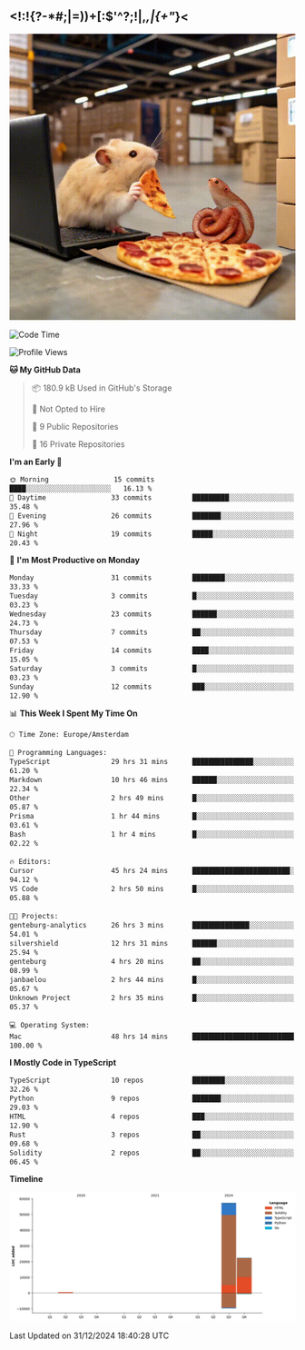 ## <!:!{?-*#;|=))+[:$'^?;!|,_,|{\+"_}<

![hamster is coding in front of pc at warehouse. and then, squid eats the pizza](/public/image/0.gif)

<!--START_SECTION:waka-->
![Code Time](http://img.shields.io/badge/Code%20Time-135%20hrs%2034%20mins-blue)

![Profile Views](http://img.shields.io/badge/Profile%20Views-1-blue)

**🐱 My GitHub Data** 

> 📦 180.9 kB Used in GitHub's Storage 
 > 
> 🚫 Not Opted to Hire
 > 
> 📜 9 Public Repositories 
 > 
> 🔑 16 Private Repositories 
 > 
**I'm an Early 🐤** 

```text
🌞 Morning                15 commits          ████░░░░░░░░░░░░░░░░░░░░░   16.13 % 
🌆 Daytime                33 commits          █████████░░░░░░░░░░░░░░░░   35.48 % 
🌃 Evening                26 commits          ███████░░░░░░░░░░░░░░░░░░   27.96 % 
🌙 Night                  19 commits          █████░░░░░░░░░░░░░░░░░░░░   20.43 % 
```
📅 **I'm Most Productive on Monday** 

```text
Monday                   31 commits          ████████░░░░░░░░░░░░░░░░░   33.33 % 
Tuesday                  3 commits           █░░░░░░░░░░░░░░░░░░░░░░░░   03.23 % 
Wednesday                23 commits          ██████░░░░░░░░░░░░░░░░░░░   24.73 % 
Thursday                 7 commits           ██░░░░░░░░░░░░░░░░░░░░░░░   07.53 % 
Friday                   14 commits          ████░░░░░░░░░░░░░░░░░░░░░   15.05 % 
Saturday                 3 commits           █░░░░░░░░░░░░░░░░░░░░░░░░   03.23 % 
Sunday                   12 commits          ███░░░░░░░░░░░░░░░░░░░░░░   12.90 % 
```


📊 **This Week I Spent My Time On** 

```text
🕑︎ Time Zone: Europe/Amsterdam

💬 Programming Languages: 
TypeScript               29 hrs 31 mins      ███████████████░░░░░░░░░░   61.20 % 
Markdown                 10 hrs 46 mins      ██████░░░░░░░░░░░░░░░░░░░   22.34 % 
Other                    2 hrs 49 mins       █░░░░░░░░░░░░░░░░░░░░░░░░   05.87 % 
Prisma                   1 hr 44 mins        █░░░░░░░░░░░░░░░░░░░░░░░░   03.61 % 
Bash                     1 hr 4 mins         █░░░░░░░░░░░░░░░░░░░░░░░░   02.22 % 

🔥 Editors: 
Cursor                   45 hrs 24 mins      ████████████████████████░   94.12 % 
VS Code                  2 hrs 50 mins       █░░░░░░░░░░░░░░░░░░░░░░░░   05.88 % 

🐱‍💻 Projects: 
genteburg-analytics      26 hrs 3 mins       ██████████████░░░░░░░░░░░   54.01 % 
silvershield             12 hrs 31 mins      ██████░░░░░░░░░░░░░░░░░░░   25.94 % 
genteburg                4 hrs 20 mins       ██░░░░░░░░░░░░░░░░░░░░░░░   08.99 % 
janbaelou                2 hrs 44 mins       █░░░░░░░░░░░░░░░░░░░░░░░░   05.67 % 
Unknown Project          2 hrs 35 mins       █░░░░░░░░░░░░░░░░░░░░░░░░   05.37 % 

💻 Operating System: 
Mac                      48 hrs 14 mins      █████████████████████████   100.00 % 
```

**I Mostly Code in TypeScript** 

```text
TypeScript               10 repos            ████████░░░░░░░░░░░░░░░░░   32.26 % 
Python                   9 repos             ███████░░░░░░░░░░░░░░░░░░   29.03 % 
HTML                     4 repos             ███░░░░░░░░░░░░░░░░░░░░░░   12.90 % 
Rust                     3 repos             ██░░░░░░░░░░░░░░░░░░░░░░░   09.68 % 
Solidity                 2 repos             ██░░░░░░░░░░░░░░░░░░░░░░░   06.45 % 
```



**Timeline**

![Lines of Code chart](https://raw.githubusercontent.com/yosui/yosui/master/assets/bar_graph.png)


 Last Updated on 31/12/2024 18:40:28 UTC
<!--END_SECTION:waka-->
